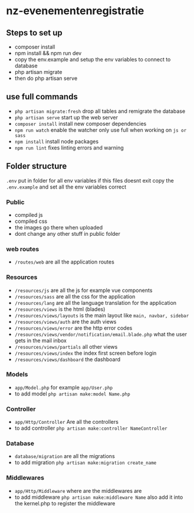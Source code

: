 # nz-evenementenregistratie


## Steps to set up
* composer install
* npm install && npm run dev
* copy the env.example and setup the env variables to connect to database
* php artisan migrate
* then do php artisan serve

## use full commands
* ``php artisan migrate:fresh`` drop all tables and remigrate the database
* ``php artisan serve`` start up the web server
* ``composer install`` install new composer dependencies
* ``npm run watch`` enable the watcher only use full when working on ``js or sass``
* ``npm install`` install node packages
* ``npm run lint`` fixes linting errors and warning

## Folder structure
``.env`` put in folder for all env variables if this files doesnt exit copy the ``.env.example`` and set all the env variables correct

### Public
* compiled js
* compiled css
* the images go there when uploaded
* dont change any other stuff in public folder

### web routes
* ``/routes/web`` are all the application routes

### Resources
* ``/resources/js`` are all the js for example vue components
* ``/resources/sass`` are all the css for the application
* ``/resources/lang`` are all the language translation for the application
* ``/resources/views`` is the html (blades)
* ``/resources/views/layouts`` is the main layout like ``main, navbar, sidebar``
* ``/resources/views/auth`` are the auth views
* ``/resources/views/error`` are the http error codes
* ``/resources/views/vendor/notification/email.blade.php`` what the user gets in the mail inbox 
* ``/resources/views/partials`` all other views
* ``/resources/views/index`` the index first screen before login
* ``/resources/views/dashboard`` the dashboard

### Models
* ``app/Model.php`` for example ``app/User.php``
* to add model ``php artisan make:model Name.php``

### Controller
* ``app/Http/Controller`` Are all the controllers
* to add controller ``php artisan make:controller NameController``

### Database
* ``database/migration`` are all the migrations
* to add migration ``php artisan make:migration create_name``

### Middlewares
* ``app/Http/Middleware`` where are the middlewares are
* to add middleware ``php artisan make:middleware Name`` also add it into the kernel.php to register the middleware



 
